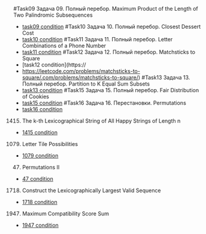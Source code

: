 #Task09
Задача 09. Полный перебор. Maximum Product of the Length of Two Palindromic Subsequences

- [task09 condition](https://leetcode.com/problems/maximum-product-of-the-length-of-two-palindromic-subsequences/)
  #Task10
  Задача 10. Полный перебор. Closest Dessert Cost
- [task10 condition](https://leetcode.com/problems/closest-dessert-cost/)
  #Task11
  Задача 11. Полный перебор. Letter Combinations of a Phone Number
- [task11 condition](https://leetcode.com/problems/letter-combinations-of-a-phone-number/)
  #Task12
  Задача 12. Полный перебор. Matchsticks to Square
- [task12 condition](https://
- https://leetcode.com/problems/matchsticks-to-square/.com/problems/matchsticks-to-square/)
  #Task13
  Задача 13. Полный перебор. Partition to K Equal Sum Subsets
- [task13 condition](https://leetcode.com/problems/partition-to-k-equal-sum-subsets/description/)
  #Task15
  Задача 15. Полный перебор. Fair Distribution of Cookies
- [task15 condition](https://leetcode.com/problems/fair-distribution-of-cookies/description/)
    #Task16
  Задача 16. Перестановки. Permutations
- [task16 condition](https://leetcode.com/problems/permutations/)
1415. The k-th Lexicographical String of All Happy Strings of Length n
- [1415 condition](https://leetcode.com/problems/the-k-th-lexicographical-string-of-all-happy-strings-of-length-n/description/)
1079. Letter Tile Possibilities
- [1079 condition](https://leetcode.com/problems/letter-tile-possibilities/description/)
47. Permutations II
- [47 condition](https://leetcode.com/problems/permutations-ii/description/)
1718. Construct the Lexicographically Largest Valid Sequence
- [1718 condition](https://leetcode.com/problems/construct-the-lexicographically-largest-valid-sequence/description/)
1947. Maximum Compatibility Score Sum
- [1947 condition](https://leetcode.com/problems/maximum-compatibility-score-sum/description/)


